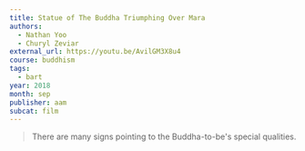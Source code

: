 ```yaml
---
title: Statue of The Buddha Triumphing Over Mara
authors:
  - Nathan Yoo
  - Churyl Zeviar
external_url: https://youtu.be/AvilGM3X8u4
course: buddhism
tags:
  - bart
year: 2018
month: sep
publisher: aam
subcat: film
---
```


> There are many signs pointing to the Buddha-to-be's special qualities.

